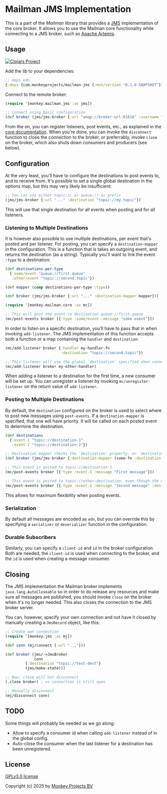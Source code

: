 # Mailman JMS Implementation

This is a part of the *Mailman* library that provides a [JMS](https://www.oracle.com/technical-resources/articles/java/intro-java-message-service.html)
implementation of the core broker.  It allows you to use the Mailman core functionality
while connecting to a JMS broker, such as [Apache Artemis](https://activemq.apache.org/components/artemis/).

## Usage

[![Clojars Project](https://img.shields.io/clojars/v/com.monkeyprojects/mailman-jms.svg)](https://clojars.org/com.monkeyprojects/mailman-jms)

Add the lib to your dependencies:

```clojure
;; deps.edn
{:deps {com.monkeyprojects/mailman-jms {:mvn/version "0.1.0-SNAPSHOT"}}}
```

Connect to the remote broker:
```clojure
(require '[monkey.mailman.jms :as jms])

;; Connect using basic configuration
(def broker (jms/jms-broker {:url "amqp://broker-url:61616" :username "testuser" :password "verysecret"}))
```

From the on, you can register listeners, post events, etc., as explained in the
[core documentation](../README.md).  When you're done, you can invoke the `disconnect`
function to close the connection to the broker, or preferrably, invoke `close` on
the broker, which also shuts down consumers and producers (see below).

## Configuration

At the very least, you'll have to configure the destinations to post events to, and
to receive from.  It's possible to set a single global destination in the options map,
but this may very likely be insufficient:

```clojure
;; You can use either topic:// or queue:// as prefix
(jms/jms-broker {:url "..." :destination "topic://my.topic"})
```

This will use that single destination for all events when posting and for all listeners.

### Listening to Multiple Destinations

It is however also possible to use multiple destinations, per event that's posted and
per listener.  For posting, you can specify a `destination-mapper` in the configuration.
This is a function that is takes an outgoing event, and returns the destination (as a
string).  Typically you'll want to link the event `:type` to a destination:

```clojure
(def destinations-per-type
  {:some/event "queue://first.queue"
   :other/event "topic://second.topic"})

(def mapper (comp destinations-per-type :type))

(def broker (jms/jms-broker {:url "..." :destination-mapper mapper}))

(require '[monkey.mailman.core :as mc])

;; This will post the event to destination queue://first.queue
(mc/post-events broker [{:type :some/event :message "some event"}])
```

In order to listen on a specific destination, you'll have to pass that in when invoking
`add-listener`.  The JMS implementation of this function accepts both a function or a map
containing the `handler` and `destination`:

```clojure
(mc/add-listener broker {:handler my-handler-fn
                         :destination "topic://second.topic"})

;; This listener will use the global `destination` specified when connecting
(mc/add-listener broker my-other-handler)
```

When adding a listener to a destination for the first time, a new consumer will be
set up.  You can unregister a listener by invoking `mc/unregister-listener` on the
return value of `add-listener`.

### Posting to Multiple Destinations

By default, the `destination` configured on the broker is used to select where to
post new messages using `post-events`.  If a `destination-mapper` is specified, that
one will have priority.  It will be called on each posted event to determine the
destination.

```clojure
(def destinations
  {:event-1 "topic://destination-1"
   :event-2 "topic://destination-2"})

;; Destination mapper checks the `destination` property, or `destinations` map
(def broker (jms/jms-broker {:destination-mapper (some-fn :destination (comp destinations :type)}))

;; This event is posted to topic://destination-1
(mc/post-events broker [{:type :event-1 :message "First message"}])

;; This event is posted to topic://other-destination, even though the map says otherwise
(mc/post-events broker [{:type :event-1 :message "Second message" :destination "topic://other-destination"}])
```

This allows for maximum flexibility when posting events.

### Serialization

By default all messages are encoded as `edn`, but you can override this by specifying
a `serializer` or `deserializer` function in the configuration.

### Durable Subscribers

Similarly, you can specify a `client-id` and `id` in the broker configuration.  Both
are needed, the `client-id` is used when connecting to the broker, and the `id` is
used when creating a message consumer.

## Closing

The JMS implementation the Mailman broker implements `java.lang.AutoCloseable` so in
order to do release any resources and make sure all messages are published, you should
invoke `close` on the broker when it's no longer needed.  This also closes the connection
to the JMS broker server.

You can, however, specify your own connection and not have it closed by manually creating
a `JmsRecord` object, like this:

```clojure
;; Create own connection
(require '[monkey.jms :as mj])

(def conn (mj/connect {:url "..."}))

(def broker (jms/->JmsBroker
             conn
	     {:destination "topic://test-dest"}
	     (jms/make-state)))

;; Now, close will not disconnect
(.close broker) ; => connection is still open

;; Manually disconnect
(mj/disconnect conn)
```

## TODO

Some things will probably be needed as we go along:

 - Allow to specify a consumer id when calling `add-listener` instead of in the global config.
 - Auto-close the consumer when the last listener for a destination has been unregistered.

## License

[GPLv3.0 license](../LICENSE)

Copyright (c) 2025 by [Monkey Projects BV](https://www.monkey-projects.be)
